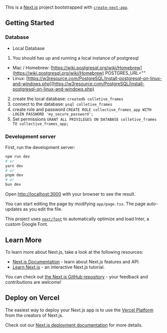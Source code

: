 This is a [Next.js](https://nextjs.org/) project bootstrapped with [`create-next-app`](https://github.com/vercel/next.js/tree/canary/packages/create-next-app).

## Getting Started

### Database
- Local Database
1. You should has up and running a local instance of postgresql 
- Mac / Homebrew: [https://wiki.postgresql.org/wiki/Homebrew](https://wiki.postgresql.org/wiki/Homebrew)
POSTGRES_URL=""
- Linux: [https://w3resource.com/PostgreSQL/install-postgresql-on-linux-and-windows.php](https://w3resource.com/PostgreSQL/install-postgresql-on-linux-and-windows.php)

2. create the local database: `createdb colletive_frames`
3. connect to the database: `psql colletive_frames`
4. create role and password `CREATE ROLE collective_frames_app WITH LOGIN PASSWORD 'my_secure_password';`
5. Set permissions `GRANT ALL PRIVILEGES ON DATABASE colletive_frames TO collective_frames_app;`


### Development server
First, run the development server:

```bash
npm run dev
# or
yarn dev
# or
pnpm dev
# or
bun dev
```

Open [http://localhost:3000](http://localhost:3000) with your browser to see the result.

You can start editing the page by modifying `app/page.tsx`. The page auto-updates as you edit the file.

This project uses [`next/font`](https://nextjs.org/docs/basic-features/font-optimization) to automatically optimize and load Inter, a custom Google Font.

## Learn More

To learn more about Next.js, take a look at the following resources:

- [Next.js Documentation](https://nextjs.org/docs) - learn about Next.js features and API.
- [Learn Next.js](https://nextjs.org/learn) - an interactive Next.js tutorial.

You can check out [the Next.js GitHub repository](https://github.com/vercel/next.js/) - your feedback and contributions are welcome!

## Deploy on Vercel

The easiest way to deploy your Next.js app is to use the [Vercel Platform](https://vercel.com/new?utm_medium=default-template&filter=next.js&utm_source=create-next-app&utm_campaign=create-next-app-readme) from the creators of Next.js.

Check out our [Next.js deployment documentation](https://nextjs.org/docs/deployment) for more details.
